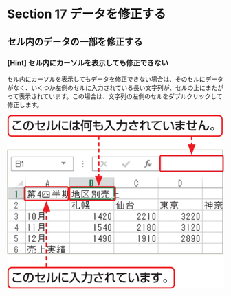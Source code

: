 # Section 17 データを修正する

## セル内のデータの一部を修正する

### [Hint] セル内にカーソルを表示しても修正できない

セル内にカーソルを表示してもデータを修正できない場合は、そのセルにデータがなく、いくつか左側のセルに入力されている長い文字列が、セルの上にまたがって表示されています。この場合は、文字列の左側のセルをダブルクリックして修正します。

![hint](007.png)
